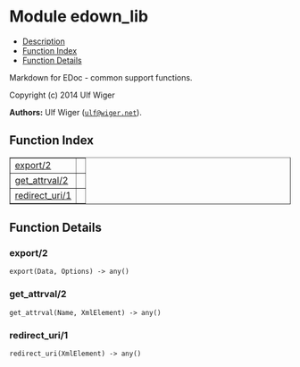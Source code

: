 

# Module edown_lib #
* [Description](#description)
* [Function Index](#index)
* [Function Details](#functions)

Markdown for EDoc - common support functions.

Copyright (c) 2014 Ulf Wiger

__Authors:__ Ulf Wiger ([`ulf@wiger.net`](mailto:ulf@wiger.net)).

<a name="index"></a>

## Function Index ##


<table width="100%" border="1" cellspacing="0" cellpadding="2" summary="function index"><tr><td valign="top"><a href="#export-2">export/2</a></td><td></td></tr><tr><td valign="top"><a href="#get_attrval-2">get_attrval/2</a></td><td></td></tr><tr><td valign="top"><a href="#redirect_uri-1">redirect_uri/1</a></td><td></td></tr></table>


<a name="functions"></a>

## Function Details ##

<a name="export-2"></a>

### export/2 ###

`export(Data, Options) -> any()`

<a name="get_attrval-2"></a>

### get_attrval/2 ###

`get_attrval(Name, XmlElement) -> any()`

<a name="redirect_uri-1"></a>

### redirect_uri/1 ###

`redirect_uri(XmlElement) -> any()`

